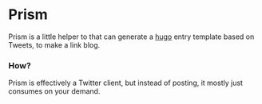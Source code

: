Prism
=====

Prism is a little helper to that can generate a [hugo](http://gohugo.io) entry template based on Tweets, to make a link blog.

### How?

Prism is effectively a Twitter client, but instead of posting, it mostly just consumes on your demand.
